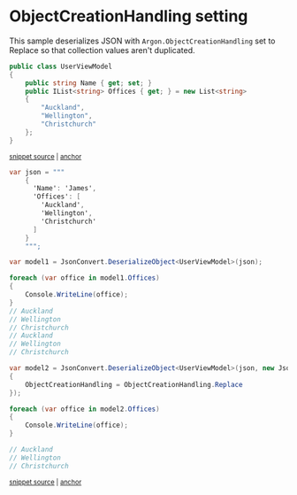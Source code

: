 # ObjectCreationHandling setting

This sample deserializes JSON with `Argon.ObjectCreationHandling` set to Replace so that collection values aren't duplicated.

<!-- snippet: DeserializeObjectCreationHandlingTypes -->
<a id='snippet-deserializeobjectcreationhandlingtypes'></a>
```cs
public class UserViewModel
{
    public string Name { get; set; }
    public IList<string> Offices { get; } = new List<string>
    {
        "Auckland",
        "Wellington",
        "Christchurch"
    };
}
```
<sup><a href='/src/ArgonTests/Documentation/Samples/Serializer/DeserializeObjectCreationHandling.cs#L7-L20' title='Snippet source file'>snippet source</a> | <a href='#snippet-deserializeobjectcreationhandlingtypes' title='Start of snippet'>anchor</a></sup>
<!-- endSnippet -->

<!-- snippet: DeserializeObjectCreationHandlingUsage -->
<a id='snippet-deserializeobjectcreationhandlingusage'></a>
```cs
var json = """
    {
      'Name': 'James',
      'Offices': [
        'Auckland',
        'Wellington',
        'Christchurch'
      ]
    }
    """;

var model1 = JsonConvert.DeserializeObject<UserViewModel>(json);

foreach (var office in model1.Offices)
{
    Console.WriteLine(office);
}
// Auckland
// Wellington
// Christchurch
// Auckland
// Wellington
// Christchurch

var model2 = JsonConvert.DeserializeObject<UserViewModel>(json, new JsonSerializerSettings
{
    ObjectCreationHandling = ObjectCreationHandling.Replace
});

foreach (var office in model2.Offices)
{
    Console.WriteLine(office);
}

// Auckland
// Wellington
// Christchurch
```
<sup><a href='/src/ArgonTests/Documentation/Samples/Serializer/DeserializeObjectCreationHandling.cs#L25-L65' title='Snippet source file'>snippet source</a> | <a href='#snippet-deserializeobjectcreationhandlingusage' title='Start of snippet'>anchor</a></sup>
<!-- endSnippet -->
